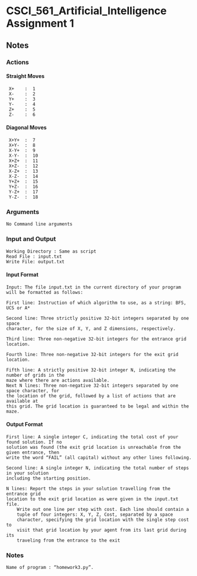 # CSCI_561_Artificial_Intelligence Assignment 1

## Notes

### Actions

#### Straight Moves 
     X+    :  1
     X-    :  2
     Y+    :  3
     Y-    :  4 
     Z+    :  5 
     Z-    :  6 

#### Diagonal Moves
     X+Y+  :  7
     X+Y-  :  8
     X-Y+  :  9
     X-Y-  :  10
     X+Z+  :  11
     X+Z-  :  12
     X-Z+  :  13
     X-Z-  :  14
     Y+Z+  :  15
     Y+Z-  :  16
     Y-Z+  :  17
     Y-Z-  :  18

### Arguments
    
    No Command line arguments

### Input and Output
    
    Working Directory : Same as script
    Read File : input.txt
    Write File: output.txt
    
#### Input Format

    Input: The file input.txt in the current directory of your program will be formatted as follows:
    
    First line: Instruction of which algorithm to use, as a string: BFS, UCS or A*
    
    Second line: Three strictly positive 32-bit integers separated by one space
    character, for the size of X, Y, and Z dimensions, respectively.
    
    Third line: Three non-negative 32-bit integers for the entrance grid location.
    
    Fourth line: Three non-negative 32-bit integers for the exit grid location.
    
    Fifth line: A strictly positive 32-bit integer N, indicating the number of grids in the
    maze where there are actions available.
    Next N lines: Three non-negative 32-bit integers separated by one space character, for
    the location of the grid, followed by a list of actions that are available at
    this grid. The grid location is guaranteed to be legal and within the maze.

#### Output Format
    
    First line: A single integer C, indicating the total cost of your found solution. If no
    solution was found (the exit grid location is unreachable from the given entrance, then
    write the word “FAIL” (all capital) without any other lines following.
    
    Second line: A single integer N, indicating the total number of steps in your solution
    including the starting position.
    
    N lines: Report the steps in your solution travelling from the entrance grid
    location to the exit grid location as were given in the input.txt file.
        Write out one line per step with cost. Each line should contain a
        tuple of four integers: X, Y, Z, Cost, separated by a space
        character, specifying the grid location with the single step cost to
        visit that grid location by your agent from its last grid during its
        traveling from the entrance to the exit
        
### Notes
    
    Name of program : “homework3.py”.
    
    